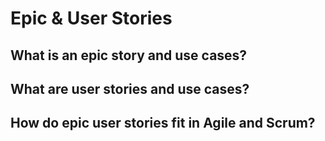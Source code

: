 # Epic & User Stories

## What is an epic story and use cases?

## What are user stories and use cases?

## How do epic user stories fit in Agile and Scrum?
